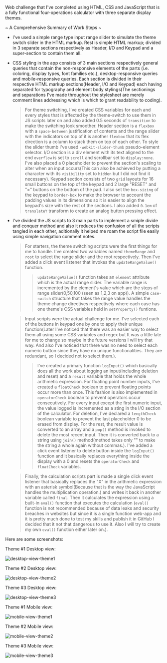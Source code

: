 Web challenge that I've completed using HTML, CSS and JavaScript that is a fully functional four-operations calculator with three separate display themes.

  ~ A Comprehensive Summary of Work Steps ~

- I've used a simple range type input range slider to simulate the theme switch slider in the HTML markup. Rest is simple HTML markup; divided in 3 separate sections respectively as Header, I/O and Keypad and a super-section to contain them all.

- CSS styling in the app consists of 3 main sections respectively general queries that contain the non-responsive elements of the parts (i.e. coloring, display types, font families etc.), desktop-responsive queries and mobile-responsive queries. Each section is divided in their respective HTML markup sections(Header, I/O and Keypad) each having separated for typography and element body stylings(The sectionings and separations I've made throughout the stylesheet are merely comment lines addressing which is which to grant readability to coding).

  > For theme switching, I've created CSS variables for each and every styles that is affected by the theme-switch to use them in JS scripts later on and also added 0.5 seconds of ``transition`` to make the switching look smoother.
  > Header section is a ``flexbox`` with a ``space-between`` justification of contents and the range slider with the indicators on top of it is another ``flexbox`` that its flex direction is a column to stack them on top of each other. To style the slider thumb I've used ``-webkit-slider-thumb`` pseudo-element selector.
  > I/O section is a div element with its text aligned to the end ``overflow`` is set to ``scroll`` and scrollbar set to ``display:none``. I've also placed a 0 placeholder to prevent the section's scaling to alter when an input occurs(This can also be achieved by putting a character with its ``visibility`` set to ``hidden`` but I did not find it necessary).
  > Keypad section consists of two ``grid`` layouts for 16 small buttons on the top of the keypad and 2 large "RESET" and "=" buttons on the bottom of the pad. I also set the ``box-sizing`` of the keypad to ``border-box`` to make the browser to account the padding values in its dimensions so it is easier to align the keypad's size with the rest of the sections. I also added ``0.1em`` of ``translateY`` transform to create an analog button pressing effect.

- I've divided the JS scripts to 3 main parts to implement a smiple divide and conquer method and also it reduces the confusion of all the scripts tangled in each other, aditionally it helped me roam the script file easily using simple navigation comment notes.

  > For starters, the theme switching scripts were the first things for me to handle. I've created two variables named ``themeRange`` and ``root`` to select the range slider and the root respectively. Then I've added a click event listener that invokes the ``updateRangeValue()`` function.
    >> ``updateRangeValue()`` function takes an ``element`` attribute which is the actual range slider. The variable range is incremented by the element's value which are the steps of range slider(0,50,100 (seen as 1,2,3 on app)). A simple ``case-switch`` structure that takes the range value handles the theme change directives respectively where each case has one theme's CSS variables held in ``setProperty()`` funtions.

  > Input scripts were the actual challenge for me. I've selected each of the buttons in keypad one by one to apply their unique function(Later I've noticed that there was an easier way to select them all using some CSS variables and regex but It was a little late for me to change so maybe in the future versions I will try that way. And also I've noticed that there was no need to select each numeric button since they have no unique functionalities. They are redundant, so I decided not to select them.).
    >> I've created a primary function ``logInput()`` which basically does all the work about logging an input(including deletion and reset) and a ``result`` variable that holds the whole arithmetic expression. For floating point number inputs, I've created a ``floatCheck`` boolean to prevent floating points occur more than once. This fashion is also implemented in ``operatorCheck`` boolean to prevent operators occur consecutively. For every input except the first numeric input, the value logged is incremented as a sting in the I/O section of the calculator.
    >> For deletion, I've declared a ``lengthCheck`` boolean variable to prevent the last placeholder 0 to be erased from display. For the rest, the result value is converted to an array and a ``pop()`` method is invoked to delete the most recent input. Then it is converted back to a string using ``join()`` method(method takes only "" to make the string a whole again without commas.).
    >> I've added a click event listener to delete button inside the ``logInput()`` function and it basically replaces everything inside the display with a 0 and resets the ``operatorCheck`` and ``floatCheck`` variables.

  > Finally, the calculation scripts part is made a single click event listener that basically replaces the "X" in the arithmetic expression with an asterisk symbol(Because that is the way the JavaScript handles the multiplication operation.) and writes it back in another variable called ``final``. Then it calculates the expression using a built-in ``eval()`` function that executes the calculation (``eval()`` function is not recommended because of data leaks and security breaches in websites but since it is a single function web-app and it is pretty much done to test my skills and publish it in GitHub I decided that it not that dangerous to use it. Also I will try to create my own ``eval()`` function either later on.).

Here are some screenshots:

Theme #1 Desktop view:

![desktop-view-theme1](https://github.com/Sannora/Calculator-WebApp-Challenge/assets/74245258/f27d2e37-175c-4f64-82c3-57407c0187e6)

Theme #2 Desktop view:

![desktop-view-theme2](https://github.com/Sannora/Calculator-WebApp-Challenge/assets/74245258/a924cfa3-1a29-4543-948d-f9bfd8ece16c)

Theme #3 Desktop view:

![desktop-view-theme3](https://github.com/Sannora/Calculator-WebApp-Challenge/assets/74245258/d8c27fee-ccf8-4f67-8cff-4c475331f766)

Theme #1 Mobile view:

![mobile-view-theme1](https://github.com/Sannora/Calculator-WebApp-Challenge/assets/74245258/308c86c8-e618-4a08-b3b8-35c6439d93a2)

Theme #2 Mobile view:

![mobile-view-theme2](https://github.com/Sannora/Calculator-WebApp-Challenge/assets/74245258/9da38edb-74b7-47da-90d6-266af5b1fc54)

Theme #3 Mobile view:

![mobile-view-theme3](https://github.com/Sannora/Calculator-WebApp-Challenge/assets/74245258/4b31149e-8979-4eb2-bac3-a7b91a3b754f)
